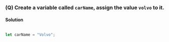 ### (Q) Create a variable called `carName`, assign the value `volvo` to it.

#### Solution

```javascript

let carName = "Volvo";

```